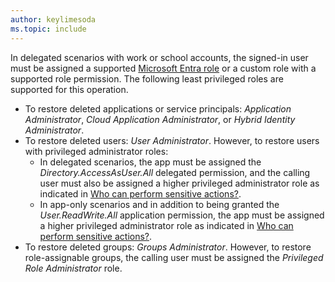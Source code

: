 ```yaml
---
author: keylimesoda
ms.topic: include
---
```


In delegated scenarios with work or school accounts, the signed-in user must be assigned a supported [Microsoft Entra role](/entra/identity/role-based-access-control/permissions-reference?toc=%2Fgraph%2Ftoc.json) or a custom role with a supported role permission. The following least privileged roles are supported for this operation.

- To restore deleted applications or service principals:  *Application Administrator*, *Cloud Application Administrator*, or *Hybrid Identity Administrator*.
- To restore deleted users: *User Administrator*. However, to restore users with privileged administrator roles:
   - In delegated scenarios, the app must be assigned the *Directory.AccessAsUser.All* delegated permission, and the calling user must also be assigned a higher privileged administrator role as indicated in [Who can perform sensitive actions?](/graph/api/resources/users#who-can-perform-sensitive-actions).
   - In app-only scenarios and in addition to being granted the *User.ReadWrite.All* application permission, the app must be assigned a higher privileged administrator role as indicated in [Who can perform sensitive actions?](/graph/api/resources/users#who-can-perform-sensitive-actions).
- To restore deleted groups: *Groups Administrator*. However, to restore role-assignable groups, the calling user must be assigned the *Privileged Role Administrator* role.
